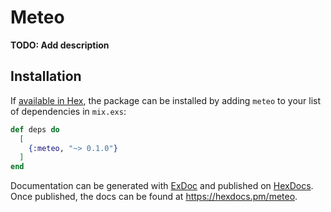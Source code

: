 # Meteo

**TODO: Add description**

## Installation

If [available in Hex](https://hex.pm/docs/publish), the package can be installed
by adding `meteo` to your list of dependencies in `mix.exs`:

```elixir
def deps do
  [
    {:meteo, "~> 0.1.0"}
  ]
end
```

Documentation can be generated with [ExDoc](https://github.com/elixir-lang/ex_doc)
and published on [HexDocs](https://hexdocs.pm). Once published, the docs can
be found at <https://hexdocs.pm/meteo>.

